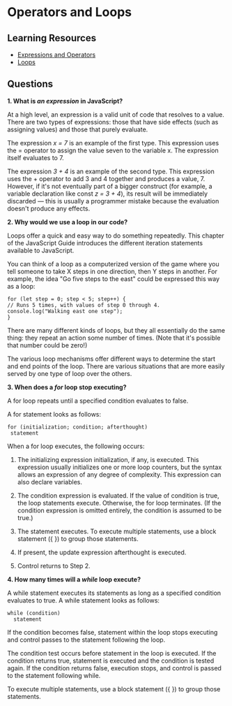 # Operators and Loops

## Learning Resources

* [Expressions and Operators](https://developer.mozilla.org/en-US/docs/Web/JavaScript/Guide/Expressions_and_Operators)
* [Loops](https://developer.mozilla.org/en-US/docs/Web/JavaScript/Guide/Loops_and_iteration)

## Questions

**1. What is *an expression* in JavaScript?**  

At a high level, an expression is a valid unit of code that resolves to a value. There are two types of expressions: those that have side effects (such as assigning values) and those that purely evaluate.

The expression *x = 7* is an example of the first type. This expression uses the = operator to assign the value seven to the variable x. The expression itself evaluates to 7.

The expression *3 + 4* is an example of the second type. This expression uses the + operator to add 3 and 4 together and produces a value, 7. However, if it's not eventually part of a bigger construct (for example, a variable declaration like const *z = 3 + 4*), its result will be immediately discarded — this is usually a programmer mistake because the evaluation doesn't produce any effects.

**2. Why would we use a loop in our code?**

 Loops offer a quick and easy way to do something repeatedly. This chapter of the JavaScript Guide introduces the different iteration statements available to JavaScript.

You can think of a loop as a computerized version of the game where you tell someone to take X steps in one direction, then Y steps in another. For example, the idea "Go five steps to the east" could be expressed this way as a loop:

    for (let step = 0; step < 5; step++) {
    // Runs 5 times, with values of step 0 through 4.
    console.log("Walking east one step");
    }

There are many different kinds of loops, but they all essentially do the same thing: they repeat an action some number of times. (Note that it's possible that number could be zero!)

The various loop mechanisms offer different ways to determine the start and end points of the loop. There are various situations that are more easily served by one type of loop over the others. 

**3. When does a *for* loop stop executing?**

A for loop repeats until a specified condition evaluates to false.

A for statement looks as follows:

    for (initialization; condition; afterthought)
     statement

When a for loop executes, the following occurs:

1. The initializing expression initialization, if any, is executed. This expression usually initializes one or more loop counters, but the syntax allows an expression of any degree of complexity. This expression can also declare variables.

2. The condition expression is evaluated. If the value of condition is true, the loop statements execute. Otherwise, the for loop terminates. (If the condition expression is omitted entirely, the condition is assumed to be true.)

3. The statement executes. To execute multiple statements, use a block statement ({ }) to group those statements.
    
4. If present, the update expression afterthought is executed.

5. Control returns to Step 2.

**4. How many times will a *while* loop execute?**  

A while statement executes its statements as long as a specified condition evaluates to true. A while statement looks as follows:

    while (condition)
      statement

If the condition becomes false, statement within the loop stops executing and control passes to the statement following the loop.

The condition test occurs before statement in the loop is executed. If the condition returns true, statement is executed and the condition is tested again. If the condition returns false, execution stops, and control is passed to the statement following while.

To execute multiple statements, use a block statement ({ }) to group those statements.  

